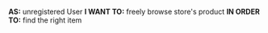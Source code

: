 **AS:**
unregistered User
**I WANT TO:**
freely browse store's product
**IN ORDER TO:**
find the right item
